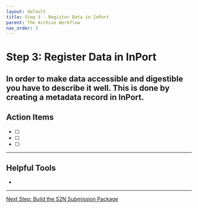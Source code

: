 ```yaml
---
layout: default
title: Step 3 - Register Data in InPort
parent: The Archive Workflow
nav_order: 3
---
```


# Step 3: Register Data in InPort

In order to make data accessible and digestible  you have to describe it well. This is done by creating a metadata record in **InPort**. 
---

## Action Items

- [ ] 
- [ ] 
- [ ] 

---

## Helpful Tools

  * 

---
<a href="{{ '/docs/Step-4-Build-the-S2N-Submission-Package.html' | relative_url }}" class="btn btn-custom fs-6 mb-4 mb-md-0">
  Next Step: Build the S2N Submission Package
</a>
